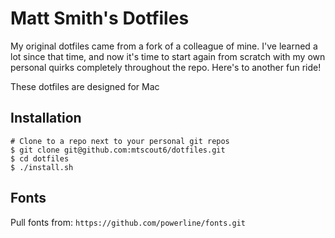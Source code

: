 # Matt Smith's Dotfiles

My original dotfiles came from a fork of a colleague of mine. I've learned a
lot since that time, and now it's time to start again from scratch with my own
personal quirks completely throughout the repo. Here's to another fun ride!

These dotfiles are designed for Mac

## Installation

```
# Clone to a repo next to your personal git repos
$ git clone git@github.com:mtscout6/dotfiles.git
$ cd dotfiles
$ ./install.sh
```

## Fonts

Pull fonts from: `https://github.com/powerline/fonts.git`
